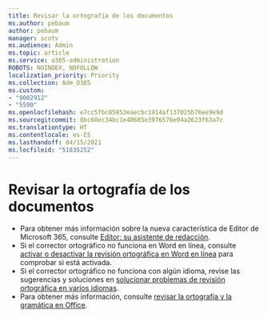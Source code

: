 ```yaml
---
title: Revisar la ortografía de los documentos
ms.author: pebaum
author: pebaum
manager: scotv
ms.audience: Admin
ms.topic: article
ms.service: o365-administration
ROBOTS: NOINDEX, NOFOLLOW
localization_priority: Priority
ms.collection: Adm_O365
ms.custom:
- "9002912"
- "5590"
ms.openlocfilehash: e7cc5fbc85853eaecbc1914af137025b76ee9e9d
ms.sourcegitcommit: 8bc60ec34bc1e40685e3976576e04a2623f63a7c
ms.translationtype: HT
ms.contentlocale: es-ES
ms.lasthandoff: 04/15/2021
ms.locfileid: "51835252"
---
```

# <a name="spell-check-documents"></a>Revisar la ortografía de los documentos

- Para obtener más información sobre la nueva característica de Editor de Microsoft 365, consulte [Editor: su asistente de redacción](https://support.office.com/article/microsoft-editor-checks-grammar-and-more-in-documents-mail-and-the-web-91ecbe1b-d021-4e9e-a82e-abc4cd7163d7).
- Si el corrector ortográfico no funciona en Word en línea, consulte [activar o desactivar la revisión ortográfica en Word en línea](https://support.office.com/article/Turn-spell-check-on-or-off-in-Word-Online-fe0b5644-10e6-4e61-b661-441bff362a84) para comprobar si está activada.
- Si el corrector ortográfico no funciona con algún idioma, revise las sugerencias y soluciones en [solucionar problemas de revisión ortográfica en varios idiomas](https://support.office.com/article/troubleshoot-checking-spelling-and-grammar-in-multiple-languages-b887ad70-b15a-43f4-89bb-a41d18026e20).
- Para obtener más información, consulte [revisar la ortografía y la gramática en Office](https://support.office.com/article/check-spelling-and-grammar-in-office-5cdeced7-d81d-47de-9096-efd0ee909227).
